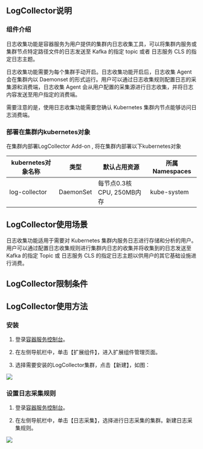 ## LogCollector说明

### 组件介绍

日志收集功能是容器服务为用户提供的集群内日志收集工具，可以将集群内服务或集群节点特定路径文件的日志发送至 Kafka 的指定 topic 或者 日志服务 CLS 的指定日志主题。

日志收集功能需要为每个集群手动开启。日志收集功能开启后，日志收集 Agent 会在集群内以 Daemonset 的形式运行。用户可以通过日志收集规则配置日志的采集源和消费端，日志收集 Agent 会从用户配置的采集源进行日志收集，并将日志内容发送至用户指定的消费端。

需要注意的是，使用日志收集功能需要您确认 Kubernetes 集群内节点能够访问日志消费端。

### 部署在集群内kubernetes对象

在集群内部署LogCollector Add-on , 将在集群内部署以下kubernetes对象

| kubernetes对象名称 | 类型 | 默认占用资源 | 所属Namespaces |
| ----------------- | --- | ---------- | ------------- |
| log-collector |DaemonSet |每节点0.3核CPU, 250MB内存|kube-system|

## LogCollector使用场景

日志收集功能适用于需要对 Kubernetes 集群内服务日志进行存储和分析的用户。用户可以通过配置日志收集规则进行集群内日志的收集并将收集到的日志发送至 Kafka 的指定 Topic 或 日志服务 CLS 的指定日志主题以供用户的其它基础设施进行消费。

## LogCollector限制条件

## LogCollector使用方法

### 安装

1. 登录[容器服务控制台](https://console.qcloud.com/tke2)。

2. 在左侧导航栏中，单击【扩展组件】，进入扩展组件管理页面。

3. 选择需要安装的LogCollector集群，点击【新建】，如图：

![](https://main.qcloudimg.com/raw/aed9a5e2549d865e37f6c77affcca582.png)

### 设置日志采集规则

1. 登录[容器服务控制台](https://console.qcloud.com/tke2)。

2. 在左侧导航栏中，单击【日志采集】，选择进行日志采集的集群。新建日志采集规则。

![](https://main.qcloudimg.com/raw/f714a15be03073c772ab52ddd8853bb3.png)

